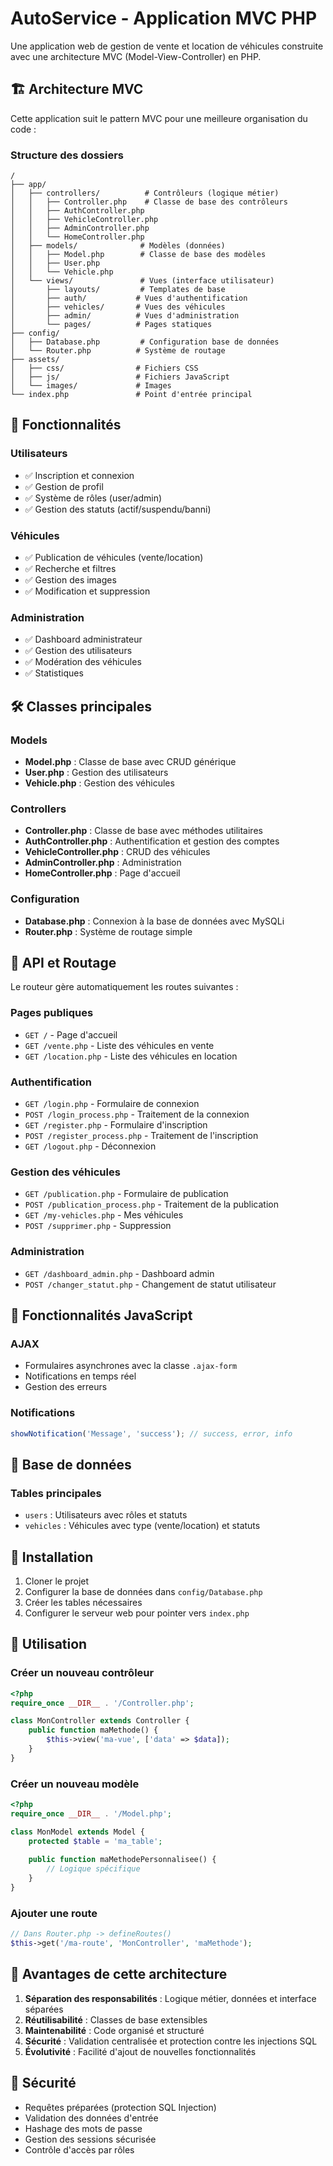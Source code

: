 # AutoService - Application MVC PHP

Une application web de gestion de vente et location de véhicules construite avec une architecture MVC (Model-View-Controller) en PHP.

## 🏗️ Architecture MVC

Cette application suit le pattern MVC pour une meilleure organisation du code :

### Structure des dossiers

```
/
├── app/
│   ├── controllers/          # Contrôleurs (logique métier)
│   │   ├── Controller.php    # Classe de base des contrôleurs
│   │   ├── AuthController.php
│   │   ├── VehicleController.php
│   │   ├── AdminController.php
│   │   └── HomeController.php
│   ├── models/              # Modèles (données)
│   │   ├── Model.php        # Classe de base des modèles
│   │   ├── User.php
│   │   └── Vehicle.php
│   └── views/               # Vues (interface utilisateur)
│       ├── layouts/         # Templates de base
│       ├── auth/           # Vues d'authentification
│       ├── vehicles/       # Vues des véhicules
│       ├── admin/          # Vues d'administration
│       └── pages/          # Pages statiques
├── config/
│   ├── Database.php         # Configuration base de données
│   └── Router.php          # Système de routage
├── assets/
│   ├── css/                # Fichiers CSS
│   ├── js/                 # Fichiers JavaScript
│   └── images/             # Images
└── index.php               # Point d'entrée principal
```

## 🚀 Fonctionnalités

### Utilisateurs
- ✅ Inscription et connexion
- ✅ Gestion de profil
- ✅ Système de rôles (user/admin)
- ✅ Gestion des statuts (actif/suspendu/banni)

### Véhicules
- ✅ Publication de véhicules (vente/location)
- ✅ Recherche et filtres
- ✅ Gestion des images
- ✅ Modification et suppression

### Administration
- ✅ Dashboard administrateur
- ✅ Gestion des utilisateurs
- ✅ Modération des véhicules
- ✅ Statistiques

## 🛠️ Classes principales

### Models
- **Model.php** : Classe de base avec CRUD générique
- **User.php** : Gestion des utilisateurs
- **Vehicle.php** : Gestion des véhicules

### Controllers
- **Controller.php** : Classe de base avec méthodes utilitaires
- **AuthController.php** : Authentification et gestion des comptes
- **VehicleController.php** : CRUD des véhicules
- **AdminController.php** : Administration
- **HomeController.php** : Page d'accueil

### Configuration
- **Database.php** : Connexion à la base de données avec MySQLi
- **Router.php** : Système de routage simple

## 📡 API et Routage

Le routeur gère automatiquement les routes suivantes :

### Pages publiques
- `GET /` - Page d'accueil
- `GET /vente.php` - Liste des véhicules en vente
- `GET /location.php` - Liste des véhicules en location

### Authentification
- `GET /login.php` - Formulaire de connexion
- `POST /login_process.php` - Traitement de la connexion
- `GET /register.php` - Formulaire d'inscription
- `POST /register_process.php` - Traitement de l'inscription
- `GET /logout.php` - Déconnexion

### Gestion des véhicules
- `GET /publication.php` - Formulaire de publication
- `POST /publication_process.php` - Traitement de la publication
- `GET /my-vehicles.php` - Mes véhicules
- `POST /supprimer.php` - Suppression

### Administration
- `GET /dashboard_admin.php` - Dashboard admin
- `POST /changer_statut.php` - Changement de statut utilisateur

## 🎨 Fonctionnalités JavaScript

### AJAX
- Formulaires asynchrones avec la classe `.ajax-form`
- Notifications en temps réel
- Gestion des erreurs

### Notifications
```javascript
showNotification('Message', 'success'); // success, error, info
```

## 💾 Base de données

### Tables principales
- `users` : Utilisateurs avec rôles et statuts
- `vehicles` : Véhicules avec type (vente/location) et statuts

## 🔧 Installation

1. Cloner le projet
2. Configurer la base de données dans `config/Database.php`
3. Créer les tables nécessaires
4. Configurer le serveur web pour pointer vers `index.php`

## 📝 Utilisation

### Créer un nouveau contrôleur
```php
<?php
require_once __DIR__ . '/Controller.php';

class MonController extends Controller {
    public function maMethode() {
        $this->view('ma-vue', ['data' => $data]);
    }
}
```

### Créer un nouveau modèle
```php
<?php
require_once __DIR__ . '/Model.php';

class MonModel extends Model {
    protected $table = 'ma_table';
    
    public function maMethodePersonnalisee() {
        // Logique spécifique
    }
}
```

### Ajouter une route
```php
// Dans Router.php -> defineRoutes()
$this->get('/ma-route', 'MonController', 'maMethode');
```

## 🎯 Avantages de cette architecture

1. **Séparation des responsabilités** : Logique métier, données et interface séparées
2. **Réutilisabilité** : Classes de base extensibles
3. **Maintenabilité** : Code organisé et structuré
4. **Sécurité** : Validation centralisée et protection contre les injections SQL
5. **Évolutivité** : Facilité d'ajout de nouvelles fonctionnalités

## 🔐 Sécurité

- Requêtes préparées (protection SQL Injection)
- Validation des données d'entrée
- Hashage des mots de passe
- Gestion des sessions sécurisée
- Contrôle d'accès par rôles